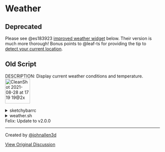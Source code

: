 # Weather

## Deprecated

Please see @es183923 [improved weather widget](https://github.com/FelixKratz/SketchyBar/discussions/12#discussioncomment-1634025) below. Their version is much more thorough! Bonus points to @leaf-ts for providing the tip to [detect your current location](https://github.com/FelixKratz/SketchyBar/discussions/12#discussioncomment-2989126).

## Old Script

DESCRIPTION: Display current weather conditions and temperature.
<img width="81" alt="CleanShot 2021-08-28 at 17 19 19@2x" src="https://user-images.githubusercontent.com/184915/131231271-65a963ad-ed02-4194-b212-51c8f331442e.png">

<details>
   <summary>sketchybarrc</summary>

```sh
sketchybar -m --add item weather right \
              --set weather update_freq=1800 \
              --set weather script="~/.config/sketchybar/plugins/weather.sh" \
              --set weather click_script="open https://darksky.net/forecast/40.7127,-74.0059/us12/en"
```
</details>

<details>
   <summary>weather.sh</summary>

```bash
#!/usr/bin/env bash

status=$(curl -s 'wttr.in/NewYork?format=%C+|+%t')
condition=$(echo $status | awk -F '|' '{print $1}' | tr '[:upper:]' '[:lower:]')
condition="${condition// /}"
temp=$(echo $status | awk -F '|' '{print $2}')
temp="${temp//\+/}"
temp="${temp// /}"

# add more conditions here as appropriate
case "${condition}" in
  "sunny")
    icon=""
    ;;
  "partlycloudy")
    icon=""
    ;;
  *)
    icon="$condition"
    ;;
esac

sketchybar -m --set weather icon="$icon" \
              --set weather label="$temp"

```
</details>
Felix: Update to v2.0.0

---

Created by [@johnallen3d](https://github.com/johnallen3d)

[View Original Discussion](https://github.com/FelixKratz/SketchyBar/discussions/12#discussioncomment-1248469)
